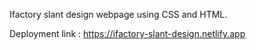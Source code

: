 Ifactory slant design webpage using CSS and HTML.

Deployment link : https://ifactory-slant-design.netlify.app
